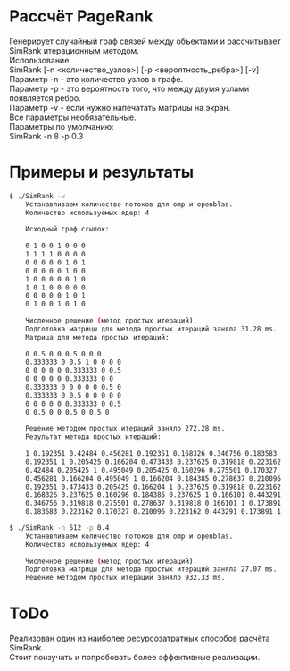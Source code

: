 # Рассчёт PageRank
Генерирует случайный граф связей между объектами и рассчитывает SimRank 
итерационным методом.  
Использование:  
SimRank [-n <количество_узлов>] [-p <вероятность_ребра>] [-v]  
Параметр -n - это количество узлов в графе.  
Параметр -p - это вероятность того, что между двумя узлами появляется ребро.  
Параметр -v - если нужно напечатать матрицы на экран.  
Все параметры необязательные.  
Параметры по умолчанию:  
SimRank -n 8 -p 0.3  
# Примеры и результаты
```bash
$ ./SimRank -v
    Устанавливаем количество потоков для omp и openblas.
    Количество используемых ядер: 4
    
    Исходный граф ссылок: 
    
    0 1 0 0 1 0 0 0 
    1 1 1 1 0 0 0 0 
    0 0 0 0 0 1 0 1 
    0 0 0 0 0 1 0 0 
    1 0 0 0 0 0 1 0 
    1 0 1 0 0 0 0 0 
    0 0 0 0 0 1 0 1 
    0 1 0 0 1 0 1 0 
    
    Численное решение (метод простых итераций).
    Подготовка матрицы для метода простых итераций заняла 31.28 ms.
    Матрица для метода простых итераций: 
    
    0 0.5 0 0 0.5 0 0 0 
    0.333333 0 0.5 1 0 0 0 0 
    0 0 0 0 0 0.333333 0 0.5 
    0 0 0 0 0 0.333333 0 0 
    0.333333 0 0 0 0 0 0.5 0 
    0.333333 0 0.5 0 0 0 0 0 
    0 0 0 0 0 0.333333 0 0.5 
    0 0.5 0 0 0.5 0 0.5 0 
    
    Решение методом простых итераций заняло 272.28 ms.
    Результат метода простых итераций: 
    
    1 0.192351 0.42484 0.456281 0.192351 0.168326 0.346756 0.183583 
    0.192351 1 0.205425 0.166204 0.473433 0.237625 0.319818 0.223162 
    0.42484 0.205425 1 0.495049 0.205425 0.160296 0.275501 0.170327 
    0.456281 0.166204 0.495049 1 0.166204 0.184385 0.278637 0.210096 
    0.192351 0.473433 0.205425 0.166204 1 0.237625 0.319818 0.223162 
    0.168326 0.237625 0.160296 0.184385 0.237625 1 0.166101 0.443291 
    0.346756 0.319818 0.275501 0.278637 0.319818 0.166101 1 0.173891 
    0.183583 0.223162 0.170327 0.210096 0.223162 0.443291 0.173891 1 
```
```bash
$ ./SimRank -n 512 -p 0.4
    Устанавливаем количество потоков для omp и openblas.
    Количество используемых ядер: 4
    
    Численное решение (метод простых итераций).
    Подготовка матрицы для метода простых итераций заняла 27.07 ms.
    Решение методом простых итераций заняло 932.33 ms.
```
# ToDo
Реализован один из наиболее ресурсозатратных способов расчёта SimRank.  
Стоит поизучать и попробовать более эффективные реализации.  
